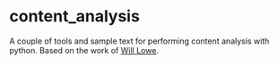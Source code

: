 # content_analysis
A couple of tools and sample text for performing content analysis with python. Based on the work of [Will Lowe](https://conjugateprior.org/software/ca-in-python/).
